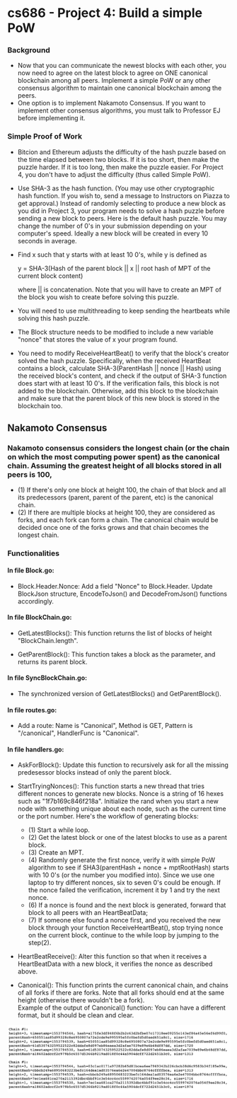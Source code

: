 # cs686 - Project 4: Build a simple PoW

### Background
- Now that you can communicate the newest blocks with each other, you now need to agree on the latest block to agree on ONE canonical blockchain among all peers. Implement a simple PoW or any other consensus algorithm to maintain one canonical blockchain among the peers.
- One option is to implement Nakamoto Consensus. If you want to implement other consensus algorithms, you must talk to Professor EJ before implementing it.

### Simple Proof of Work
- Bitcion and Ethereum adjusts the difficulty of the hash puzzle based on the time elapsed between two blocks. If it is too short, then make the puzzle harder. If it is too long, then make the puzzle easier. For Project 4, you don't have to adjust the difficulty (thus called Simple PoW).

- Use SHA-3 as the hash function. (You may use other cryptographic hash function. If you wish to, send a message to Instructors on Piazza to get approval.) Instead of randomly selecting to produce a new block as you did in Project 3, your program needs to solve a hash puzzle before sending a new block to peers. Here is the default hash puzzle. You may change the number of 0's in your submission depending on your computer's speed. Ideally a new block will be created in every 10 seconds in average.

- Find x such that y starts with at least 10 0's, while y is defined as

  y = SHA-3(Hash of the parent block || x || root hash of MPT of the current block content) 

  where || is concatenation. Note that you will have to create an MPT of the block you wish to create before solving this puzzle.

- You will need to use multithreading to keep sending the heartbeats while solving this hash puzzle.

- The Block structure needs to be modified to include a new variable "nonce" that stores the value of x your program found.

- You need to modify ReceiveHeartBeat() to verify that the block's creator solved the hash puzzle. Specifically, when the received HeartBeat contains a block, calculate SHA-3(ParentHash || nonce || Hash) using the received block's content, and check if the output of SHA-3 function does start with at least 10 0's. If the verification fails, this block is not added to the blockchain. Otherwise, add this block to the blockchain and make sure that the parent block of this new block is stored in the blockchain too.

## Nakamoto Consensus

### Nakamoto consensus considers the longest chain (or the chain on which the most computing power spent) as the canonical chain. Assuming the greatest height of all blocks stored in all peers is 100,
- (1) If there's only one block at height 100, the chain of that block and all its predecessors (parent, parent of the parent, etc) is the canonical chain. 
- (2) If there are multiple blocks at height 100, they are considered as forks, and each fork can form a chain. The canonical chain would be decided once one of the forks grows and that chain becomes the longest chain.


### Functionalities

#### In file Block.go:
- Block.Header.Nonce: Add a field "Nonce" to Block.Header. Update BlockJson structure, EncodeToJson() and DecodeFromJson() functions accordingly. 

#### In file BlockChain.go:

- GetLatestBlocks(): This function returns the list of blocks of height "BlockChain.length".

- GetParentBlock(): This function takes a block as the parameter, and returns its parent block.

#### In file SyncBlockChain.go:

- The synchronized version of GetLatestBlocks() and GetParentBlock().

#### In file routes.go:

- Add a route: Name is "Canonical", Method is GET, Pattern is "/canonical", HandlerFunc is "Canonical".

#### In file handlers.go:

- AskForBlock(): Update this function to recursively ask for all the missing predesessor blocks instead of only the parent block. 

- StartTryingNonces(): This function starts a new thread that tries different nonces to generate new blocks. Nonce is a string of 16 hexes such as "1f7b169c846f218a". Initialize the rand when you start a new node with something unique about each node, such as the current time or the port number. Here's the workflow of generating blocks:

    * (1) Start a while loop. 
    * (2) Get the latest block or one of the latest blocks to use as a parent block. 
    * (3) Create an MPT.
    * (4) Randomly generate the first nonce, verify it with simple PoW algorithm to see if SHA3(parentHash + nonce + mptRootHash) starts with 10 0's (or the number you modified into). Since we use one laptop to try different nonces, six to seven 0's could be enough. If the nonce failed the verification, increment it by 1 and try the next nonce. 
    * (6) If a nonce is found and the next block is generated, forward that block to all peers with an HeartBeatData; 
    * (7) If someone else found a nonce first, and you received the new block through your function ReceiveHeartBeat(), stop trying nonce on the current block, continue to the while loop by jumping to the step(2).

- HeartBeatReceive(): Alter this function so that when it receives a HeartBeatData with a new block, it verifies the nonce as described above.

- Canonical(): This function prints the current canonical chain, and chains of all forks if there are forks. Note that all forks should end at the same height (otherwise there wouldn't be a fork).  
  Example of the output of Canonical() function: You can have a different format, but it should be clean and clear.

![Canonical Chain](canonical_chain.png)
